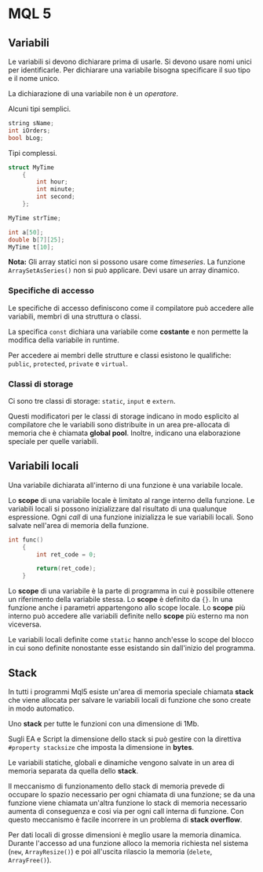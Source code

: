 # MQL 5

## Variabili

Le variabili si devono dichiarare prima di usarle. Si devono usare nomi unici per identificarle. Per dichiarare una variabile bisogna specificare il suo tipo e il nome unico.

La dichiarazione di una variabile non è un *operatore*.

Alcuni tipi semplici.

```C++
string sName;
int iOrders;
bool bLog;
```

Tipi complessi.

```C++
struct MyTime
    {
        int hour;
        int minute;
        int second;
    };

MyTime strTime;

int a[50];
double b[7][25];
MyTime t[10];
```

**Nota:** Gli array statici non si possono usare come *timeseries*. La funzione `ArraySetAsSeries()` non si può applicare. Devi usare un array dinamico.

### Specifiche di accesso

Le specifiche di accesso definiscono come il compilatore può accedere alle variabili, membri di una struttura o classi.

La specifica `const` dichiara una variabile come **costante** e non permette la modifica della variabile in runtime.

Per accedere ai membri delle strutture e classi esistono le qualifiche: `public`, `protected`, `private` e `virtual`.

### Classi di storage

Ci sono tre classi di storage: `static`, `input` e `extern`.

Questi modificatori per le classi di storage indicano in modo esplicito al compilatore che le variabili sono distribuite in un area pre-allocata di memoria che è chiamata **global pool**. Inoltre, indicano una elaborazione speciale per quelle variabili.

## Variabili locali

Una variabile dichiarata all'interno di una funzione è una variabile locale.

Lo **scope** di una variabile locale è limitato al range interno della funzione. Le variabili locali si possono inizializzare dal risultato di una qualunque espressione. Ogni *call* di una funzione inizializza le sue variabili locali. Sono salvate nell'area di memoria della funzione.

```C++
int func()
    {
        int ret_code = 0;

        return(ret_code);
    }
```

Lo **scope** di una variabile è la parte di programma in cui è possibile ottenere un riferimento della variabile stessa. Lo **scope** è definito da `{}`. In una funzione anche i parametri appartengono allo scope locale. Lo **scope** più interno può accedere alle variabili definite nello **scope** più esterno ma non viceversa.

Le variabili locali definite come `static` hanno anch'esse lo scope del blocco in cui sono definite nonostante esse esistando sin dall'inizio del programma.

## Stack

In tutti i programmi Mql5 esiste un'area di memoria speciale chiamata **stack** che viene allocata per salvare le variabili locali di funzione che sono create in modo automatico.

Uno **stack** per tutte le funzioni con una dimensione di 1Mb.

Sugli EA e Script la dimensione dello stack si può gestire con la direttiva `#property stacksize` che imposta la dimensione in **bytes**.

Le variabili statiche, globali e dinamiche vengono salvate in un area di memoria separata da quella dello **stack**.

Il meccanismo di funzionamento dello stack di memoria prevede di occupare lo spazio necessario per ogni chiamata di una funzione; se da una funzione viene chiamata un'altra funzione lo stack di memoria necessario aumenta di conseguenza e cosi via per ogni call interna di funzione. Con questo meccanismo è facile incorrere in un problema di **stack overflow**.

Per dati locali di grosse dimensioni è meglio usare la memoria dinamica. Durante l'accesso ad una funzione alloco la memoria richiesta nel sistema (`new`, `ArrayResize()`) e poi all'uscita rilascio la memoria (`delete`, `ArrayFree()`).
